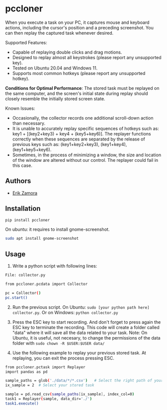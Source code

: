 # pccloner
When you execute a task on your PC, it captures mouse and keyboard actions, including the cursor's position and a preceding screenshot. You can then replay the captured task whenever desired.
 
Supported Features:
* Capable of replaying double clicks and drag motions.
* Designed to replay almost all keystrokes (please report any unsupported key).
* Tested on Ubuntu 20.04 and Windows 11.
* Supports most common hotkeys (please report any unsupported hotkey).

**Conditions for Optimal Performance**: The stored task must be replayed on the same computer, and the screen's initial state during replay should closely resemble the initially stored screen state.

Known Issues:
* Occasionally, the collector records one additional scroll-down action than necessary.
* It is unable to accurately replay specific sequences of hotkeys such as: key1 + [(key2+key3) + key4 + (key5+key6)]. The replayer functions correctly when these sequences are separated by the release of previous keys such as: (key1+key2+key3), (key1+key4), (key1+key5+key6). 
* Sometimes, in the process of minimizing a window, the size and location of the window are altered without our control. The replayer could fail in this case. 

## Authors
- [Erik Zamora](https://www.ezamorag.com)
## Installation
```bash
pip install pccloner
```
On ubuntu: it requires to install gnome-screenshot.
```bash
sudo apt install gnome-screenshot
```

## Usage
1. Write a python script with following lines:
```bash
File: collector.py

from pccloner.pcdata import Collector

pc = Collector()
pc.start()
```
2. Run the previous script. On Ubuntu: ```sudo [your python path here] collector.py```. Or on Windows: ```python collector.py```
3. Press the ESC key to start recording. And don't forget to press again the ESC key to terminate the recording. This code will create a folder called "data" where it will save all the data related to your task. Note: On Ubuntu, it is useful, not necesary, to change the permissions of the data folder with ```sudo chown -R $USER:$USER data/```

4. Use the following example to replay your previous stored task. At replaying, you can exit the process pressing ESC. 
```bash
from pccloner.pctask import Replayer
import pandas as pd

sample_paths = glob('./data/*/*.csv')   # Select the right path of your stored tasks
ix_sample = 2  # Select your stored task 

sample = pd.read_csv(sample_paths[ix_sample], index_col=0)
task1 = Replayer(sample, data_dir='./')
task1.execute()
```
